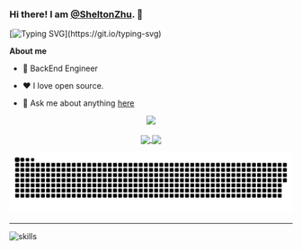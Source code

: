 ### Hi there! I am [@SheltonZhu](https://github.com/SheltonZhu). 👋

[![Typing SVG](https://readme-typing-svg.herokuapp.com?font=Fira+Code&pause=1000&width=435&lines=A+software+developer+from+China+%F0%9F%87%A8%F0%9F%87%B3.)](https://git.io/typing-svg)

**About me**

- 💼 BackEnd Engineer

- ❤️ I love open source. 
 
- 💬 Ask me about anything [here](https://github.com/SheltonZhu/SheltonZhu/issues)

<p align="center"> 
  <a href="https://profile-counter.glitch.me/SheltonZhu/count.svg">
    <img src="https://profile-counter.glitch.me/SheltonZhu/count.svg"/>
  </a>
</p>

<p align="center">
  <a href="https://github.com/anuraghazra/github-readme-stats">
    <img align="center" height="175" src="https://github-readme-stats.vercel.app/api?username=SheltonZhu&show_icons=true&theme=tokyonight&include_all_commits=true" />
  </a>
  <a href="https://github.com/anuraghazra/github-readme-stats">
    <img align="center" height="175" src="https://github-readme-stats.vercel.app/api/top-langs/?username=SheltonZhu&layout=compact&theme=tokyonight" />
  </a>
  <!--
  <br>
  <img src="http://github-readme-streak-stats.herokuapp.com?user=SheltonZhu&theme=dark" align="center" />
  -->
</p>
<p align="center"> 
  <a href="https://raw.githubusercontent.com/SheltonZhu/SheltonZhu/main/out/github-contribution-grid-snake.svg">
    <img src="https://raw.githubusercontent.com/SheltonZhu/SheltonZhu/main/out/github-contribution-grid-snake.svg"/>
  </a>
</p>

<hr>

![skills](https://skillicons.dev/icons?i=go,js,java,py,nodejs,lua,docker,k8s,nginx,mysql,mongo,redis,vue,html,css,git,linux,md,stackoverflow,vscode,vim,bash)

<!-- <p align="right">
 <a href="https://github.com/SheltonZhu" >
  <img src="https://img.shields.io/badge/dynamic/json?label=GitHub&suffix=%20followers&query=%24.data.totalSubs&url=https%3A%2F%2Fapi.spencerwoo.com%2Fsubstats%2F%3Fsource%3Dgithub%26queryKey%3DSheltonZhu&labelColor=282c34&color=353940&logo=github&longCache=true" />
 </a>
</p> -->
